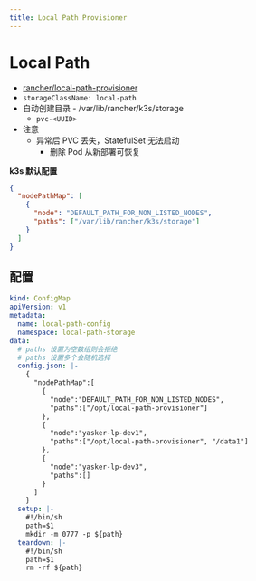 ```yaml
---
title: Local Path Provisioner
---
```


# Local Path

- [rancher/local-path-provisioner](https://github.com/rancher/local-path-provisioner)
- `storageClassName: local-path`
- 自动创建目录 - /var/lib/rancher/k3s/storage
  - `pvc-<UUID>`
- 注意
  - 异常后 PVC 丢失，StatefulSet 无法启动
    - 删除 Pod 从新部署可恢复

**k3s 默认配置**

```json
{
  "nodePathMap": [
    {
      "node": "DEFAULT_PATH_FOR_NON_LISTED_NODES",
      "paths": ["/var/lib/rancher/k3s/storage"]
    }
  ]
}
```

## 配置

```yaml
kind: ConfigMap
apiVersion: v1
metadata:
  name: local-path-config
  namespace: local-path-storage
data:
  # paths 设置为空数组则会拒绝
  # paths 设置多个会随机选择
  config.json: |-
    {
      "nodePathMap":[
        {
          "node":"DEFAULT_PATH_FOR_NON_LISTED_NODES",
          "paths":["/opt/local-path-provisioner"]
        },
        {
          "node":"yasker-lp-dev1",
          "paths":["/opt/local-path-provisioner", "/data1"]
        },
        {
          "node":"yasker-lp-dev3",
          "paths":[]
        }
      ]
    }
  setup: |-
    #!/bin/sh
    path=$1
    mkdir -m 0777 -p ${path}
  teardown: |-
    #!/bin/sh
    path=$1
    rm -rf ${path}
```
